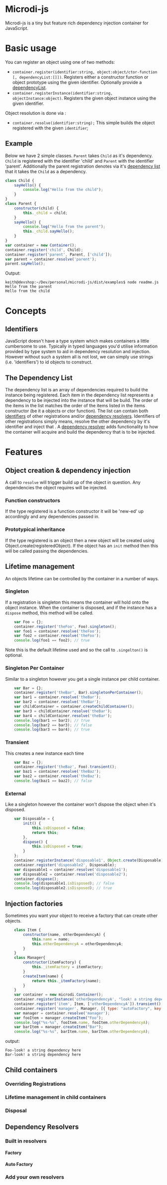 # Microdi-js
Microdi-js is a tiny but feature rich dependency injection container for JavaScript.

# Basic usage
You can register an object using one of two methods:

* `container.register(identifier:string, object:object/ctor-function [, dependencyList:[]])`.
  Registers either a constructor function or object prototype using the given identifier. Optionally provide a [dependencyList](#the-dependency-list).
* `container.registerInstance(identifier:string, objectInstance:object)`.
  Registers the given object instance using the given identifier.

Object resolution is done via :

* `container.resolve(identifier:string);`
  This simple builds the object registered with the given `identifier`;
 
## Example
Below we have 2 simple classes. 
`Parent` takes `Child` as it's dependency. 
`Child` is registered with the identifier 'child' and `Parent` with the identifier 'parent'.
Additionally the parent registration denotes via it's [dependency list](#the-dependency-list) that it takes the `Child` as a dependency. 

``` javascript
class Child {
    sayHello() {
        console.log("Hello from the child");
    }
}
class Parent {
    constructor(child) {
        this._child = child;
    }
    sayHello() {
        console.log("Hello from the parent");
        this._child.sayHello();
    }
}
var container = new Container();
container.register('child', Child);
container.register('parent', Parent, ['child']);
var parent = container.resolve('parent');
parent.sayHello();
```

Output: 
```
keith@devshop:~/Dev/personal/microdi-js/dist/examples$ node readme.js 
Hello from the parent
Hello from the child
```

# Concepts

## Identifiers 
JavaScript doesn't have a type system which makes containers a little cumbersome to use. 
Typically in typed languages you'd utilise information provided by type system to aid in dependency resolution and injection.
However without such a system all is not lost, we can simply use strings (i.e. 'identifiers') to id objects to construct.

## The Dependency List
The dependency list is an array of dependencies required to build the instance being registered.
Each item in the dependency list represents a dependency to be injected into the instance that will be build.
The order of the items in the list matches the order of the items listed in the items constructor (be it a objects or ctor function). 
The list can contain both [identifiers](#identifiers) of other registrations and/or [dependency resolvers](#dependency-resolvers).
Identifiers of other registrations simply means, resolve the other dependency by it's identifier and inject that . 
A [dependency resolver](#dependency-resolvers) adds functionality to how the container will acquire and build the dependency that is to be injected.

# Features

## Object creation & dependency injection
A call to `resolve` will trigger build up of the object in question. Any dependencies the object requires will be injected.

### Function constructors
If the type registered is a function constructor it will be 'new-ed' up accordingly and any dependencies passed in.

### Prototypical inheritance
If the type registered is an object then a new object will be created using Object.create(registeredObject).
If the object has an `init` method then this will be called passing the dependencies.

## Lifetime management
An objects lifetime can be controlled by the container in a number of ways.

### Singleton
If a registration is singleton this means the container will hold onto the object instance.
When the container is disposed, and if the instance has a `dispose` method, this method will be called.


```javascript
    var Foo = {};
    container.register('theFoo', Foo).singleton();
    var foo1 = container.resolve('theFoo');
    var foo2 = container.resolve('theFoo');
    console.log(foo1 == foo2); // true
```
Note this is the default lifetime used and so the call to `.singelton()` is optional.

### Singleton Per Container
Similar to a singleton however you get a single instance per child container.

```javascript
    var Bar = {};
    container.register('theBar', Bar).singletonPerContainer();
    var bar1 = container.resolve('theBar');
    var bar2 = container.resolve('theBar');
    var childContainer = container.createChildContainer();
    var bar3 = childContainer.resolve('theBar');
    var bar4 = childContainer.resolve('theBar');
    console.log(bar1 == bar2); // true
    console.log(bar2 == bar3); // false
    console.log(bar3 == bar4); // true
```

### Transient
This creates a new instance each time

```javascript
    var Baz = {};
    container.register('theBaz', Foo).transient();
    var baz1 = container.resolve('theBaz');
    var baz2 = container.resolve('theBaz');
    console.log(baz1 == baz2); // false
```

### External
Like a singleton however the container won't dispose the object when it's disposed.

```javascript
    var Disposable = {
        init() {
            this.isDisposed = false;
            return this;
        },
        dispose() {
            this.isDisposed = true;
        }
    };
    container.registerInstance('disposable1', Object.create(Disposable).init());
    container.register('disposable2', Disposable);
    var disposable1 = container.resolve('disposable1');
    var disposable2 = container.resolve('disposable2');
    container.dispose();
    console.log(disposable1.isDisposed); // false
    console.log(disposable2.isDisposed); // true
```

## Injection factories
Sometimes you want your object to receive a factory that can create other objects.

```javascript
    class Item {
        constructor(name, otherDependencyA) {
            this.name = name;
            this.otherDependencyA = otherDependencyA;
        }
    }
    class Manager{
        constructor(itemFactory) {
            this._itemFactory = itemFactory;
        }
        createItem(name) {
            return this._itemFactory(name);
        }
    }
    var container = new microdi.Container();
    container.registerInstance('otherDependencyA', "look! a string dependency here");
    container.register('item', Item, ['otherDependencyA']).transient();
    container.register('manager', Manager, [{ type: "autoFactory", key: 'item'}]);
    var manager = container.resolve('manager');
    var fooItem = manager.createItem("Foo");
    console.log("%s-%s", fooItem.name, fooItem.otherDependencyA);
    var barItem = manager.createItem("Bar");
    console.log("%s-%s", barItem.name, barItem.otherDependencyA);
```
output:
```
Foo-look! a string dependency here
Bar-look! a string dependency here
```
## Child containers

### Overriding Registrations

### Lifetime management in child containers

### Disposal

## Dependency Resolvers

### Built in resolvers
#### Factory
#### Auto Factory

### Add your own resolvers


